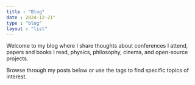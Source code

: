 ```yaml
---
title : "Blog"
date : 2024-12-21"
type : "blog"
layout : "list"
---
```


Welcome to my blog where I share thoughts about conferences I attend, papers and books I read, physics, philosophy, cinema, and open-source projects.

Browse through my posts below or use the tags to find specific topics of interest. 